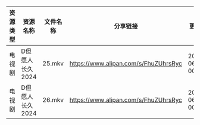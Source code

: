 | 资源类型 | 资源名称       | 文件名称   | 分享链接                                 | 更新时间                |
| ---- | ---------- | ------ | ------------------------------------ | ------------------- |
| 电视剧  | D但愿人长久2024 | 25.mkv | https://www.alipan.com/s/FhuZUhrsRyc | 2024-06-21 00:05:10 |
| 电视剧  | D但愿人长久2024 | 26.mkv | https://www.alipan.com/s/FhuZUhrsRyc | 2024-06-21 00:05:10 |
